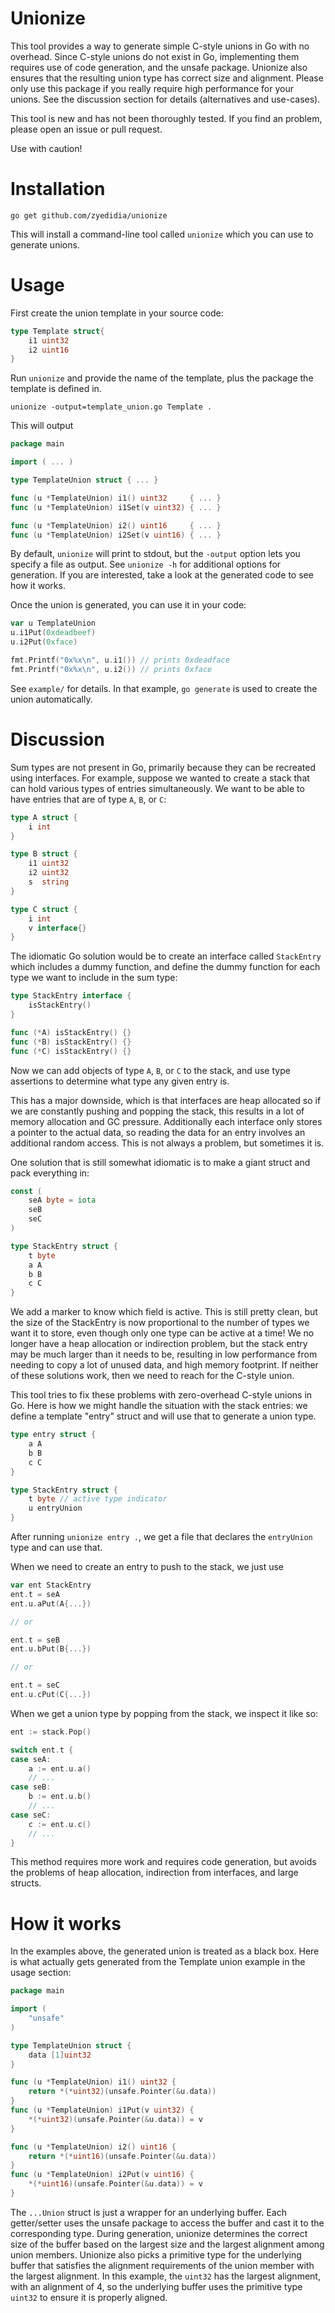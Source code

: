 # Unionize

This tool provides a way to generate simple C-style unions in Go with no
overhead. Since C-style unions do not exist in Go, implementing them requires
use of code generation, and the unsafe package. Unionize also ensures that the
resulting union type has correct size and alignment. Please only use this
package if you really require high performance for your unions. See the
discussion section for details (alternatives and use-cases).

This tool is new and has not been thoroughly tested. If you find an problem,
please open an issue or pull request.

Use with caution!

# Installation

```
go get github.com/zyedidia/unionize
```

This will install a command-line tool called `unionize` which you can use to
generate unions.

# Usage

First create the union template in your source code:

```go
type Template struct{
    i1 uint32
    i2 uint16
}
```

Run `unionize` and provide the name of the template, plus the package the
template is defined in.

```
unionize -output=template_union.go Template .
```

This will output

```go
package main

import ( ... )

type TemplateUnion struct { ... }

func (u *TemplateUnion) i1() uint32     { ... }
func (u *TemplateUnion) i1Set(v uint32) { ... }

func (u *TemplateUnion) i2() uint16     { ... }
func (u *TemplateUnion) i2Set(v uint16) { ... }
```

By default, `unionize` will print to stdout, but the `-output` option lets you
specify a file as output. See `unionize -h` for additional options for
generation. If you are interested, take a look at the generated code to see how
it works.

Once the union is generated, you can use it in your code:

```go
var u TemplateUnion
u.i1Put(0xdeadbeef)
u.i2Put(0xface)

fmt.Printf("0x%x\n", u.i1()) // prints 0xdeadface
fmt.Printf("0x%x\n", u.i2()) // prints 0xface
```

See `example/` for details. In that example, `go generate` is used to create
the union automatically.

# Discussion

Sum types are not present in Go, primarily because they can be recreated using
interfaces. For example, suppose we wanted to create a stack that can hold
various types of entries simultaneously. We want to be able to have entries
that are of type `A`, `B`, or `C`:

```go
type A struct {
    i int
}

type B struct {
    i1 uint32
    i2 uint32
    s  string
}

type C struct {
    i int
    v interface{}
}
```

The idiomatic Go solution would be to create an interface called `StackEntry`
which includes a dummy function, and define the dummy function for each type
we want to include in the sum type:

```go
type StackEntry interface {
    isStackEntry()
}

func (*A) isStackEntry() {}
func (*B) isStackEntry() {}
func (*C) isStackEntry() {}
```

Now we can add objects of type `A`, `B`, or `C` to the stack, and use type
assertions to determine what type any given entry is.

This has a major downside, which is that interfaces are heap allocated so if we
are constantly pushing and popping the stack, this results in a lot of memory
allocation and GC pressure. Additionally each interface only stores a pointer
to the actual data, so reading the data for an entry involves an additional
random access. This is not always a problem, but sometimes it is.

One solution that is still somewhat idiomatic is to make a giant struct and
pack everything in:

```go
const (
    seA byte = iota
    seB
    seC
)

type StackEntry struct {
    t byte
    a A
    b B
    c C
}
```

We add a marker to know which field is active. This is still pretty clean, but
the size of the StackEntry is now proportional to the number of types we want
it to store, even though only one type can be active at a time! We no longer
have a heap allocation or indirection problem, but the stack entry may be much
larger than it needs to be, resulting in low performance from needing to copy a
lot of unused data, and high memory footprint. If neither of these solutions
work, then we need to reach for the C-style union.

This tool tries to fix these problems with zero-overhead C-style unions in Go.
Here is how we might handle the situation with the stack entries: we define
a template "entry" struct and will use that to generate a union type.

```go
type entry struct {
    a A
    b B
    c C
}

type StackEntry struct {
    t byte // active type indicator
    u entryUnion
}
```

After running `unionize entry .`, we get a file that declares the `entryUnion`
type and can use that.

When we need to create an entry to push to the stack, we just use

```go
var ent StackEntry
ent.t = seA
ent.u.aPut(A{...})

// or

ent.t = seB
ent.u.bPut(B{...})

// or

ent.t = seC
ent.u.cPut(C{...})
```

When we get a union type by popping from the stack, we inspect it like so:

```go
ent := stack.Pop()

switch ent.t {
case seA:
    a := ent.u.a()
    // ...
case seB:
    b := ent.u.b()
    // ...
case seC:
    c := ent.u.c()
    // ...
}
```

This method requires more work and requires code generation, but avoids the
problems of heap allocation, indirection from interfaces, and large structs.

# How it works

In the examples above, the generated union is treated as a black box. Here is
what actually gets generated from the Template union example in the usage
section:

```go
package main

import (
	"unsafe"
)

type TemplateUnion struct {
	data [1]uint32
}

func (u *TemplateUnion) i1() uint32 {
	return *(*uint32)(unsafe.Pointer(&u.data))
}
func (u *TemplateUnion) i1Put(v uint32) {
	*(*uint32)(unsafe.Pointer(&u.data)) = v
}

func (u *TemplateUnion) i2() uint16 {
	return *(*uint16)(unsafe.Pointer(&u.data))
}
func (u *TemplateUnion) i2Put(v uint16) {
	*(*uint16)(unsafe.Pointer(&u.data)) = v
}
```

The `...Union` struct is just a wrapper for an underlying buffer. Each
getter/setter uses the unsafe package to access the buffer and cast it to the
corresponding type. During generation, unionize determines the correct size of
the buffer based on the largest size and the largest alignment among union
members. Unionize also picks a primitive type for the underlying buffer that
satisfies the alignment requirements of the union member with the largest
alignment. In this example, the `uint32` has the largest alignment, with an
alignment of 4, so the underlying buffer uses the primitive type `uint32` to
ensure it is properly aligned.
